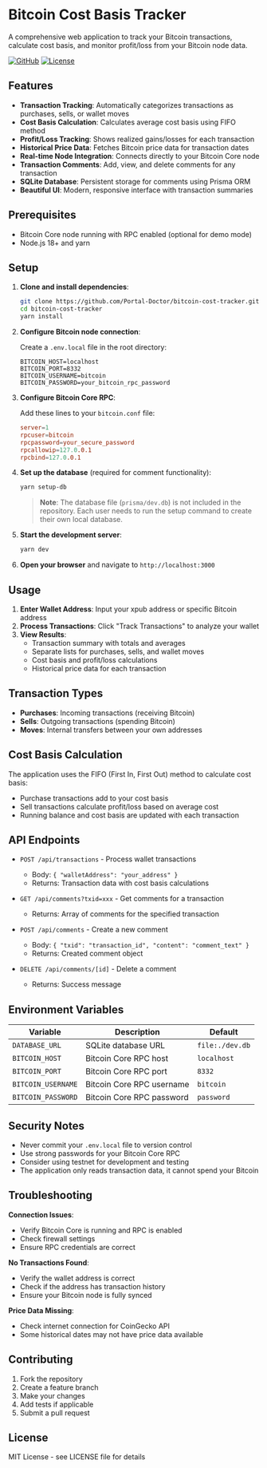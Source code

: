 # Bitcoin Cost Basis Tracker

A comprehensive web application to track your Bitcoin transactions, calculate cost basis, and monitor profit/loss from your Bitcoin node data.

[![GitHub](https://img.shields.io/badge/GitHub-Repository-blue?style=flat&logo=github)](https://github.com/Portal-Doctor/bitcoin-cost-tracker)
[![License](https://img.shields.io/badge/License-MIT-green.svg)](LICENSE)

## Features

- **Transaction Tracking**: Automatically categorizes transactions as purchases, sells, or wallet moves
- **Cost Basis Calculation**: Calculates average cost basis using FIFO method
- **Profit/Loss Tracking**: Shows realized gains/losses for each transaction
- **Historical Price Data**: Fetches Bitcoin price data for transaction dates
- **Real-time Node Integration**: Connects directly to your Bitcoin Core node
- **Transaction Comments**: Add, view, and delete comments for any transaction
- **SQLite Database**: Persistent storage for comments using Prisma ORM
- **Beautiful UI**: Modern, responsive interface with transaction summaries

## Prerequisites

- Bitcoin Core node running with RPC enabled (optional for demo mode)
- Node.js 18+ and yarn

## Setup

1. **Clone and install dependencies**:

   ```bash
   git clone https://github.com/Portal-Doctor/bitcoin-cost-tracker.git
   cd bitcoin-cost-tracker
   yarn install
   ```

2. **Configure Bitcoin node connection**:

   Create a `.env.local` file in the root directory:

   ```env
   BITCOIN_HOST=localhost
   BITCOIN_PORT=8332
   BITCOIN_USERNAME=bitcoin
   BITCOIN_PASSWORD=your_bitcoin_rpc_password
   ```

3. **Configure Bitcoin Core RPC**:

   Add these lines to your `bitcoin.conf` file:

   ```conf
   server=1
   rpcuser=bitcoin
   rpcpassword=your_secure_password
   rpcallowip=127.0.0.1
   rpcbind=127.0.0.1
   ```

4. **Set up the database** (required for comment functionality):

   ```bash
   yarn setup-db
   ```
   
   > **Note**: The database file (`prisma/dev.db`) is not included in the repository. Each user needs to run the setup command to create their own local database.

5. **Start the development server**:

   ```bash
   yarn dev
   ```

6. **Open your browser** and navigate to `http://localhost:3000`

## Usage

1. **Enter Wallet Address**: Input your xpub address or specific Bitcoin address
2. **Process Transactions**: Click "Track Transactions" to analyze your wallet
3. **View Results**:
   - Transaction summary with totals and averages
   - Separate lists for purchases, sells, and wallet moves
   - Cost basis and profit/loss calculations
   - Historical price data for each transaction

## Transaction Types

- **Purchases**: Incoming transactions (receiving Bitcoin)
- **Sells**: Outgoing transactions (spending Bitcoin)
- **Moves**: Internal transfers between your own addresses

## Cost Basis Calculation

The application uses the FIFO (First In, First Out) method to calculate cost basis:

- Purchase transactions add to your cost basis
- Sell transactions calculate profit/loss based on average cost
- Running balance and cost basis are updated with each transaction

## API Endpoints

- `POST /api/transactions` - Process wallet transactions

  - Body: `{ "walletAddress": "your_address" }`
  - Returns: Transaction data with cost basis calculations

- `GET /api/comments?txid=xxx` - Get comments for a transaction

  - Returns: Array of comments for the specified transaction

- `POST /api/comments` - Create a new comment

  - Body: `{ "txid": "transaction_id", "content": "comment_text" }`
  - Returns: Created comment object

- `DELETE /api/comments/[id]` - Delete a comment
  - Returns: Success message

## Environment Variables

| Variable           | Description               | Default         |
| ------------------ | ------------------------- | --------------- |
| `DATABASE_URL`     | SQLite database URL       | `file:./dev.db` |
| `BITCOIN_HOST`     | Bitcoin Core RPC host     | `localhost`     |
| `BITCOIN_PORT`     | Bitcoin Core RPC port     | `8332`          |
| `BITCOIN_USERNAME` | Bitcoin Core RPC username | `bitcoin`       |
| `BITCOIN_PASSWORD` | Bitcoin Core RPC password | `password`      |

## Security Notes

- Never commit your `.env.local` file to version control
- Use strong passwords for your Bitcoin Core RPC
- Consider using testnet for development and testing
- The application only reads transaction data, it cannot spend your Bitcoin

## Troubleshooting

**Connection Issues**:

- Verify Bitcoin Core is running and RPC is enabled
- Check firewall settings
- Ensure RPC credentials are correct

**No Transactions Found**:

- Verify the wallet address is correct
- Check if the address has transaction history
- Ensure your Bitcoin node is fully synced

**Price Data Missing**:

- Check internet connection for CoinGecko API
- Some historical dates may not have price data available

## Contributing

1. Fork the repository
2. Create a feature branch
3. Make your changes
4. Add tests if applicable
5. Submit a pull request

## License

MIT License - see LICENSE file for details
